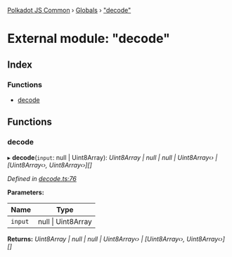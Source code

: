 [Polkadot JS Common](../README.md) › [Globals](../globals.md) › ["decode"](_decode_.md)

# External module: "decode"

## Index

### Functions

* [decode](_decode_.md#decode)

## Functions

###  decode

▸ **decode**(`input`: null | Uint8Array): *Uint8Array | null | null | Uint8Array‹› | [Uint8Array‹›, Uint8Array‹›][]*

*Defined in [decode.ts:76](https://github.com/polkadot-js/common/blob/337c67ff/packages/trie-codec/src/decode.ts#L76)*

**Parameters:**

Name | Type |
------ | ------ |
`input` | null &#124; Uint8Array |

**Returns:** *Uint8Array | null | null | Uint8Array‹› | [Uint8Array‹›, Uint8Array‹›][]*
